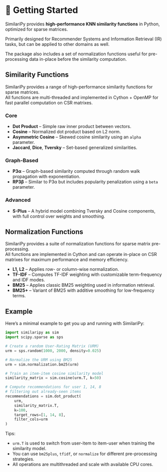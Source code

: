 # 📌 Getting Started

SimilariPy provides **high-performance KNN similarity functions** in Python, optimized for sparse matrices.

Primarily designed for Recommender Systems and Information Retrieval (IR) tasks, but can be applied to other domains as well.

The package also includes a set of normalization functions useful for pre-processing data in-place before the similarity computation.

## Similarity Functions

SimilariPy provides a range of high-performance similarity functions for sparse matrices.  
All functions are multi-threaded and implemented in Cython + OpenMP for fast parallel computation on CSR matrixes.

### Core 

- **Dot Product** – Simple raw inner product between vectors.
- **Cosine** – Normalized dot product based on L2 norm.
- **Asymmetric Cosine** – Skewed cosine similarity using an `alpha` parameter.
- **Jaccard**, **Dice**, **Tversky** – Set-based generalized similarities.

### Graph-Based

- **P3α** – Graph-based similarity computed through random walk propagation with exponentiation.
- **RP3β** – Similar to P3α but includes popularity penalization using a `beta` parameter.

### Advanced 

- **S-Plus** – A hybrid model combining Tversky and Cosine components, with full control over weights and smoothing.

## Normalization Functions

SimilariPy provides a suite of normalization functions for sparse matrix pre-processing.  
All functions are implemented in Cython and can operate in-place on CSR matrixes for maximum performance and memory efficiency.

- **L1, L2** – Applies row- or column-wise normalization.
- **TF-IDF** – Computes TF-IDF weighting with customizable term-frequency and IDF modes.
- **BM25** – Applies classic BM25 weighting used in information retrieval.
- **BM25+** – Variant of BM25 with additive smoothing for low-frequency terms.

## Example

Here’s a minimal example to get you up and running with SimilariPy:


```python
import similaripy as sim
import scipy.sparse as sps

# Create a random User-Rating Matrix (URM)
urm = sps.random(1000, 2000, density=0.025)

# Normalize the URM using BM25
urm = sim.normalization.bm25(urm)

# Train an item-item cosine similarity model
similarity_matrix = sim.cosine(urm.T, k=50)

# Compute recommendations for user 1, 14, 8 
# filtering out already-seen items
recommendations = sim.dot_product(
    urm,
    similarity_matrix.T,
    k=100,
    target_rows=[1, 14, 8],
    filter_cols=urm
)
```

Tips:

- `urm.T` is used to switch from user-item to item-user when training the similarity model.
- You can use `bm25plus`, `tfidf`, or `normalize` for different pre-processing strategies.
- All operations are multithreaded and scale with available CPU cores.



